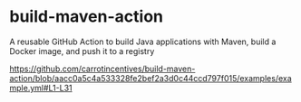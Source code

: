 # build-maven-action
A reusable GitHub Action to build Java applications with Maven, build a Docker image, and push it to a registry

https://github.com/carrotincentives/build-maven-action/blob/aacc0a5c4a533328fe2bef2a3d0c44ccd797f015/examples/example.yml#L1-L31
